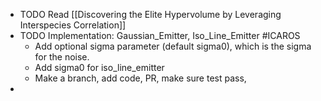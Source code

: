 - TODO Read [[Discovering the Elite Hypervolume by Leveraging Interspecies Correlation]]
- TODO Implementation: Gaussian_Emitter, Iso_Line_Emitter #ICAROS
	- Add optional sigma parameter (default sigma0), which is the sigma for the noise.
	- Add sigma0 for iso_line_emitter
	- Make a branch, add code, PR, make sure test pass,
-